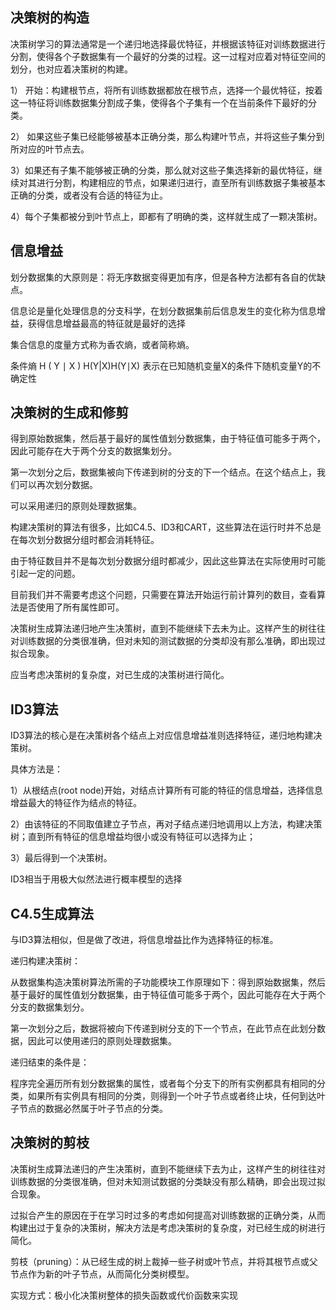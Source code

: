 ## 决策树的构造
决策树学习的算法通常是一个递归地选择最优特征，并根据该特征对训练数据进行分割，使得各个子数据集有一个最好的分类的过程。这一过程对应着对特征空间的划分，也对应着决策树的构建。

1） 开始：构建根节点，将所有训练数据都放在根节点，选择一个最优特征，按着这一特征将训练数据集分割成子集，使得各个子集有一个在当前条件下最好的分类。

2） 如果这些子集已经能够被基本正确分类，那么构建叶节点，并将这些子集分到所对应的叶节点去。

3）如果还有子集不能够被正确的分类，那么就对这些子集选择新的最优特征，继续对其进行分割，构建相应的节点，如果递归进行，直至所有训练数据子集被基本正确的分类，或者没有合适的特征为止。

4）每个子集都被分到叶节点上，即都有了明确的类，这样就生成了一颗决策树。

## 信息增益
划分数据集的大原则是：将无序数据变得更加有序，但是各种方法都有各自的优缺点。

信息论是量化处理信息的分支科学，在划分数据集前后信息发生的变化称为信息增益，获得信息增益最高的特征就是最好的选择

集合信息的度量方式称为香农熵，或者简称熵。

条件熵 H ( Y ∣ X ) H(Y|X)H(Y∣X) 表示在已知随机变量X的条件下随机变量Y的不确定性

## 决策树的生成和修剪
得到原始数据集，然后基于最好的属性值划分数据集，由于特征值可能多于两个，因此可能存在大于两个分支的数据集划分。

第一次划分之后，数据集被向下传递到树的分支的下一个结点。在这个结点上，我们可以再次划分数据。

可以采用递归的原则处理数据集。

构建决策树的算法有很多，比如C4.5、ID3和CART，这些算法在运行时并不总是在每次划分数据分组时都会消耗特征。

由于特征数目并不是每次划分数据分组时都减少，因此这些算法在实际使用时可能引起一定的问题。

目前我们并不需要考虑这个问题，只需要在算法开始运行前计算列的数目，查看算法是否使用了所有属性即可。

决策树生成算法递归地产生决策树，直到不能继续下去未为止。这样产生的树往往对训练数据的分类很准确，但对未知的测试数据的分类却没有那么准确，即出现过拟合现象。

应当考虑决策树的复杂度，对已生成的决策树进行简化。

## ID3算法
ID3算法的核心是在决策树各个结点上对应信息增益准则选择特征，递归地构建决策树。

具体方法是：

1）从根结点(root node)开始，对结点计算所有可能的特征的信息增益，选择信息增益最大的特征作为结点的特征。

2）由该特征的不同取值建立子节点，再对子结点递归地调用以上方法，构建决策树；直到所有特征的信息增益均很小或没有特征可以选择为止；

3）最后得到一个决策树。

ID3相当于用极大似然法进行概率模型的选择

## C4.5生成算法
与ID3算法相似，但是做了改进，将信息增益比作为选择特征的标准。

递归构建决策树：

从数据集构造决策树算法所需的子功能模块工作原理如下：得到原始数据集，然后基于最好的属性值划分数据集，由于特征值可能多于两个，因此可能存在大于两个分支的数据集划分。

第一次划分之后，数据将被向下传递到树分支的下一个节点，在此节点在此划分数据，因此可以使用递归的原则处理数据集。

递归结束的条件是：

程序完全遍历所有划分数据集的属性，或者每个分支下的所有实例都具有相同的分类，如果所有实例具有相同的分类，则得到一个叶子节点或者终止块，任何到达叶子节点的数据必然属于叶子节点的分类。

## 决策树的剪枝
决策树生成算法递归的产生决策树，直到不能继续下去为止，这样产生的树往往对训练数据的分类很准确，但对未知测试数据的分类缺没有那么精确，即会出现过拟合现象。

过拟合产生的原因在于在学习时过多的考虑如何提高对训练数据的正确分类，从而构建出过于复杂的决策树，解决方法是考虑决策树的复杂度，对已经生成的树进行简化。

剪枝（pruning）：从已经生成的树上裁掉一些子树或叶节点，并将其根节点或父节点作为新的叶子节点，从而简化分类树模型。

实现方式：极小化决策树整体的损失函数或代价函数来实现
